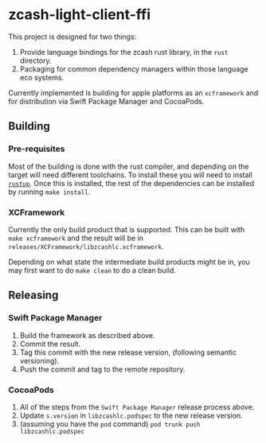 # zcash-light-client-ffi

This project is designed for two things:

1. Provide language bindings for the zcash rust library, in the `rust` directory.  
2. Packaging for common dependency managers within those language eco systems.

Currently implemented is building for apple platforms as an `xcframework` and for distribution via Swift Package Manager and CocoaPods.


## Building

### Pre-requisites

Most of the building is done with the rust compiler, and depending on the target will need different toolchains. To install these you will need to install [`rustup`](https://rustup.rs). Once this is installed, the rest of the dependencies can be installed by running `make install`.

### XCFramework

Currently the only build product that is supported. This can be built with `make xcframework` and the result will be in `releases/XCFramework/libzcashlc.xcframework`.

Depending on what state the intermediate build products might be in, you may first want to do `make clean` to do a clean build.


## Releasing

### Swift Package Manager

1. Build the framework as described above.
2. Commit the result.
3. Tag this commit with the new release version, (following semantic versioning).
4. Push the commit and tag to the remote repository.

### CocoaPods

1. All of the steps from the `Swift Package Manager` release process above.
2. Update `s.version` in `libzcashlc.podspec` to the new release version.
3. (assuming you have the `pod` command) `pod trunk push libzcashlc.podspec`

